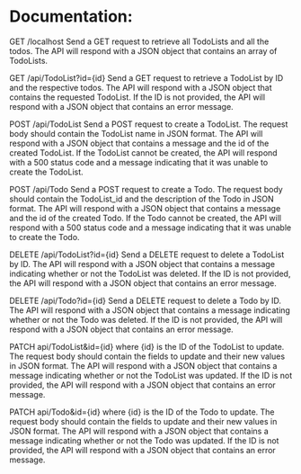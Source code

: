 # Documentation:

GET /localhost
Send a GET request to retrieve all TodoLists and all the todos. The API will respond with a JSON object that contains an array of TodoLists.

GET /api/TodoList?id={id}
Send a GET request to retrieve a TodoList by ID and the respective todos. The API will respond with a JSON object that contains the requested TodoList. If the ID is not provided, the API will respond with a JSON object that contains an error message.

POST /api/TodoList
Send a POST request to create a TodoList. The request body should contain the TodoList name in JSON format. The API will respond with a JSON object that contains a message and the id of the created TodoList. If the TodoList cannot be created, the API will respond with a 500 status code and a message indicating that it was unable to create the TodoList.

POST /api/Todo
Send a POST request to create a Todo. The request body should contain the TodoList_id and the description of the Todo in JSON format. The API will respond with a JSON object that contains a message and the id of the created Todo. If the Todo cannot be created, the API will respond with a 500 status code and a message indicating that it was unable to create the Todo.

DELETE /api/TodoList?id={id}
Send a DELETE request to delete a TodoList by ID. The API will respond with a JSON object that contains a message indicating whether or not the TodoList was deleted. If the ID is not provided, the API will respond with a JSON object that contains an error message.

DELETE /api/Todo?id={id}
Send a DELETE request to delete a Todo by ID. The API will respond with a JSON object that contains a message indicating whether or not the Todo was deleted. If the ID is not provided, the API will respond with a JSON object that contains an error message.

PATCH api/TodoList&id={id} where {id} is the ID of the TodoList to update.
The request body should contain the fields to update and their new values in JSON format.
The API will respond with a JSON object that contains a message indicating whether or not the TodoList was updated.
If the ID is not provided, the API will respond with a JSON object that contains an error message.

PATCH api/Todo&id={id} where {id} is the ID of the Todo to update.
The request body should contain the fields to update and their new values in JSON format.
The API will respond with a JSON object that contains a message indicating whether or not the Todo was updated.
If the ID is not provided, the API will respond with a JSON object that contains an error message.
